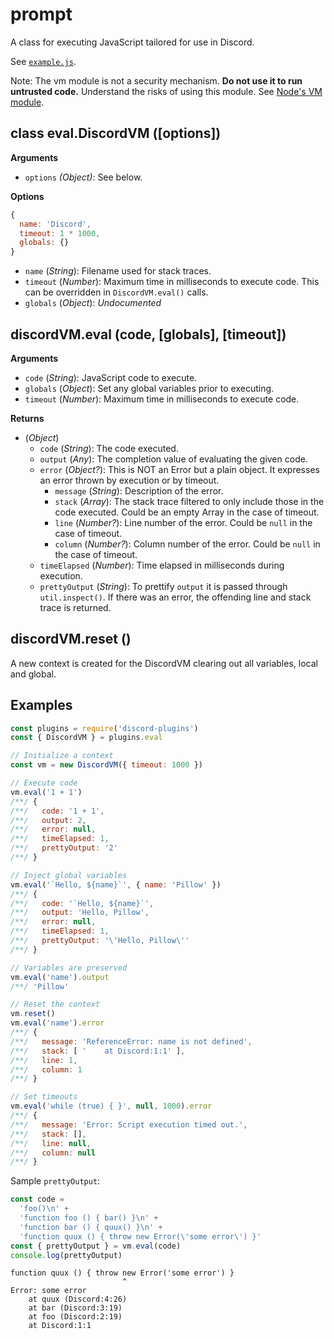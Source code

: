 # prompt

A class for executing JavaScript tailored for use in Discord.

See [`example.js`](example.js).

Note: The vm module is not a security mechanism. **Do not use it to run
untrusted code.** Understand the risks of using this module. See
[Node's VM module](https://nodejs.org/api/vm.html).

## class eval.DiscordVM ([options])

**Arguments**

 - `options` *(Object)*: See below.

**Options**
```js
{
  name: 'Discord',
  timeout: 1 * 1000,
  globals: {}
}
```

 - `name` (*String*): Filename used for stack traces.
 - `timeout` (*Number*): Maximum time in milliseconds to execute code. This can
    be overridden in `DiscordVM.eval()` calls.
 - `globals` (*Object*): *Undocumented*

## discordVM.eval (code, [globals], [timeout])

**Arguments**

 - `code` (*String*): JavaScript code to execute.
 - `globals` (*Object*): Set any global variables prior to executing.
 - `timeout` (*Number*): Maximum time in milliseconds to execute code.

**Returns**

 - (*Object*)
   - `code` (*String*): The code executed.
   - `output` (*Any*): The completion value of evaluating the given code.
   - `error` (*Object?*): This is NOT an Error but a plain object. It expresses
      an error thrown by execution or by timeout.
     - `message` (*String*): Description of the error.
     - `stack` (*Array<String>*): The stack trace filtered to only include
        those in the code executed. Could be an empty Array in the case of
        timeout.
     - `line` (*Number?*): Line number of the error. Could be `null` in the case
        of timeout.
     - `column` (*Number?*): Column number of the error. Could be `null` in the
        case of timeout.
   - `timeElapsed` (*Number*): Time elapsed in milliseconds during execution.
   - `prettyOutput` (*String*): To prettify `output` it is passed through
      `util.inspect()`. If there was an error, the offending line and stack
      trace is returned.

## discordVM.reset ()

A new context is created for the DiscordVM clearing out all variables, local
and global.

## Examples

```js
const plugins = require('discord-plugins')
const { DiscordVM } = plugins.eval

// Initialize a context
const vm = new DiscordVM({ timeout: 1000 })

// Execute code
vm.eval('1 + 1')
/**/ {
/**/   code: '1 + 1',
/**/   output: 2,
/**/   error: null,
/**/   timeElapsed: 1,
/**/   prettyOutput: '2'
/**/ }

// Inject global variables
vm.eval('`Hello, ${name}`', { name: 'Pillow' })
/**/ {
/**/   code: '`Hello, ${name}`',
/**/   output: 'Hello, Pillow',
/**/   error: null,
/**/   timeElapsed: 1,
/**/   prettyOutput: '\'Hello, Pillow\''
/**/ }

// Variables are preserved
vm.eval('name').output
/**/ 'Pillow'

// Reset the context
vm.reset()
vm.eval('name').error
/**/ {
/**/   message: 'ReferenceError: name is not defined',
/**/   stack: [ '    at Discord:1:1' ],
/**/   line: 1,
/**/   column: 1
/**/ }

// Set timeouts
vm.eval('while (true) { }', null, 1000).error
/**/ {
/**/   message: 'Error: Script execution timed out.',
/**/   stack: [],
/**/   line: null,
/**/   column: null
/**/ }
```

Sample `prettyOutput`:

```js
const code =
  'foo()\n' +
  'function foo () { bar() }\n' +
  'function bar () { quux() }\n' +
  'function quux () { throw new Error(\'some error\') }'
const { prettyOutput } = vm.eval(code)
console.log(prettyOutput)
```

```
function quux () { throw new Error('some error') }
                         ^
Error: some error
    at quux (Discord:4:26)
    at bar (Discord:3:19)
    at foo (Discord:2:19)
    at Discord:1:1
```
